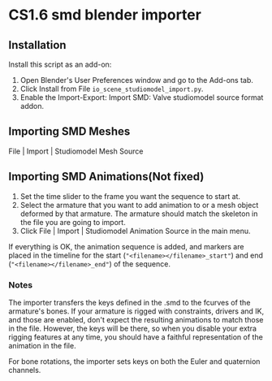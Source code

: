 CS1.6 smd blender importer
=================

Installation
------------
Install this script as an add-on:

1. Open Blender's User Preferences window and go to the Add-ons tab.
2. Click Install from File `io_scene_studiomodel_import.py`.
3. Enable the Import-Export: Import SMD: Valve studiomodel source format addon.

Importing SMD Meshes
-------------
File | Import | Studiomodel Mesh Source

Importing SMD Animations(Not fixed)
---------------
1. Set the time slider to the frame you want the sequence to start at.
2. Select the armature that you want to add animation to or a mesh object deformed by that armature. The armature should match the skeleton in the file you are going to import.
3. Click File | Import | Studiomodel Animation Source in the main menu.

If everything is OK, the animation sequence is added, and markers are placed in the timeline for the start (`"<filename></filename>_start"`) and end (`"<filename></filename>_end"`) of the sequence.

### Notes
The importer transfers the keys defined in the .smd to the fcurves of the armature's bones. If your armature is rigged with constraints, drivers and IK, and those are enabled, don't expect the resulting animations to match those in the file. However, the keys will be there, so when you disable your extra rigging features at any time, you should have a faithful representation of the animation in the file.

For bone rotations, the importer sets keys on both the Euler and quaternion channels.
